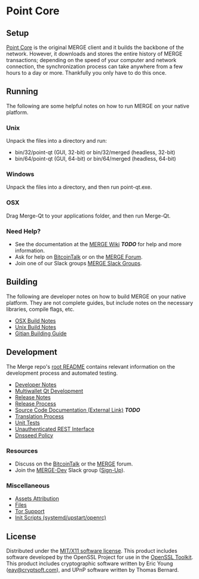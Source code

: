 Point Core
=====================

Setup
---------------------
[Point Core](http://MERGE.org/wallet) is the original MERGE client and it builds the backbone of the network. However, it downloads and stores the entire history of MERGE transactions; depending on the speed of your computer and network connection, the synchronization process can take anywhere from a few hours to a day or more. Thankfully you only have to do this once.

Running
---------------------
The following are some helpful notes on how to run MERGE on your native platform.

### Unix

Unpack the files into a directory and run:

- bin/32/point-qt (GUI, 32-bit) or bin/32/merged (headless, 32-bit)
- bin/64/point-qt (GUI, 64-bit) or bin/64/merged (headless, 64-bit)

### Windows

Unpack the files into a directory, and then run point-qt.exe.

### OSX

Drag Merge-Qt to your applications folder, and then run Merge-Qt.

### Need Help?

* See the documentation at the [MERGE Wiki](https://en.bitcoin.it/wiki/Main_Page) ***TODO***
for help and more information.
* Ask for help on [BitcoinTalk](https://bitcointalk.org/index.php?topic=1262920.0) or on the [MERGE Forum](http://forum.MERGE.org/).
* Join one of our Slack groups [MERGE Slack Groups](https://MERGE.org/slack-logins/).

Building
---------------------
The following are developer notes on how to build MERGE on your native platform. They are not complete guides, but include notes on the necessary libraries, compile flags, etc.

- [OSX Build Notes](build-osx.md)
- [Unix Build Notes](build-unix.md)
- [Gitian Building Guide](gitian-building.md)

Development
---------------------
The Merge repo's [root README](https://github.com/MERGE-Project/MERGE/blob/master/README.md) contains relevant information on the development process and automated testing.

- [Developer Notes](developer-notes.md)
- [Multiwallet Qt Development](multiwallet-qt.md)
- [Release Notes](release-notes.md)
- [Release Process](release-process.md)
- [Source Code Documentation (External Link)](https://dev.visucore.com/bitcoin/doxygen/) ***TODO***
- [Translation Process](translation_process.md)
- [Unit Tests](unit-tests.md)
- [Unauthenticated REST Interface](REST-interface.md)
- [Dnsseed Policy](dnsseed-policy.md)

### Resources

* Discuss on the [BitcoinTalk](https://bitcointalk.org/index.php?topic=1262920.0) or the [MERGE](http://forum.MERGE.org/) forum.
* Join the [MERGE-Dev](https://MERGE-dev.slack.com/) Slack group ([Sign-Up](https://MERGE-dev.herokuapp.com/)).

### Miscellaneous
- [Assets Attribution](assets-attribution.md)
- [Files](files.md)
- [Tor Support](tor.md)
- [Init Scripts (systemd/upstart/openrc)](init.md)

License
---------------------
Distributed under the [MIT/X11 software license](http://www.opensource.org/licenses/mit-license.php).
This product includes software developed by the OpenSSL Project for use in the [OpenSSL Toolkit](https://www.openssl.org/). This product includes
cryptographic software written by Eric Young ([eay@cryptsoft.com](mailto:eay@cryptsoft.com)), and UPnP software written by Thomas Bernard.
